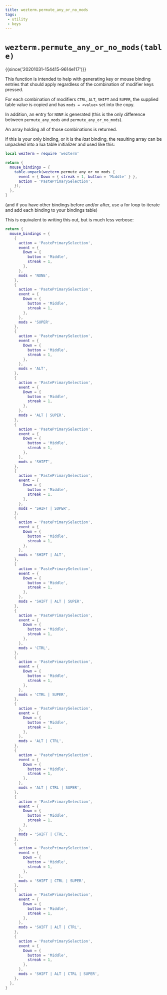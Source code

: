 ```yaml
---
title: wezterm.permute_any_or_no_mods
tags:
 - utility
 - keys
---
```

# `wezterm.permute_any_or_no_mods(table)`

{{since('20201031-154415-9614e117')}}

This function is intended to help with generating key or mouse binding
entries that should apply regardless of the combination of modifier keys
pressed.

For each combination of modifiers `CTRL`, `ALT`, `SHIFT` and `SUPER`,
the supplied table value is copied and has `mods = <value>` set into
the copy.

In addition, an entry for `NONE` *is* generated (this is the only
difference between `permute_any_mods` and `permute_any_or_no_mods`).

An array holding all of those combinations is returned.

If this is your only binding, or it is the _last_ binding, the resulting array can be unpacked into a lua table initializer and used like this:

```lua
local wezterm = require 'wezterm'

return {
  mouse_bindings = {
    table.unpack(wezterm.permute_any_or_no_mods {
      event = { Down = { streak = 1, button = 'Middle' } },
      action = 'PastePrimarySelection',
    }),
  },
}
```
(and if you have other bindings before and/or after, use a for loop to iterate and add each binding to your bindings table)

This is equivalent to writing this out, but is much less verbose:

```lua
return {
  mouse_bindings = {
    {
      action = 'PastePrimarySelection',
      event = {
        Down = {
          button = 'Middle',
          streak = 1,
        },
      },
      mods = 'NONE',
    },
    {
      action = 'PastePrimarySelection',
      event = {
        Down = {
          button = 'Middle',
          streak = 1,
        },
      },
      mods = 'SUPER',
    },
    {
      action = 'PastePrimarySelection',
      event = {
        Down = {
          button = 'Middle',
          streak = 1,
        },
      },
      mods = 'ALT',
    },
    {
      action = 'PastePrimarySelection',
      event = {
        Down = {
          button = 'Middle',
          streak = 1,
        },
      },
      mods = 'ALT | SUPER',
    },
    {
      action = 'PastePrimarySelection',
      event = {
        Down = {
          button = 'Middle',
          streak = 1,
        },
      },
      mods = 'SHIFT',
    },
    {
      action = 'PastePrimarySelection',
      event = {
        Down = {
          button = 'Middle',
          streak = 1,
        },
      },
      mods = 'SHIFT | SUPER',
    },
    {
      action = 'PastePrimarySelection',
      event = {
        Down = {
          button = 'Middle',
          streak = 1,
        },
      },
      mods = 'SHIFT | ALT',
    },
    {
      action = 'PastePrimarySelection',
      event = {
        Down = {
          button = 'Middle',
          streak = 1,
        },
      },
      mods = 'SHIFT | ALT | SUPER',
    },
    {
      action = 'PastePrimarySelection',
      event = {
        Down = {
          button = 'Middle',
          streak = 1,
        },
      },
      mods = 'CTRL',
    },
    {
      action = 'PastePrimarySelection',
      event = {
        Down = {
          button = 'Middle',
          streak = 1,
        },
      },
      mods = 'CTRL | SUPER',
    },
    {
      action = 'PastePrimarySelection',
      event = {
        Down = {
          button = 'Middle',
          streak = 1,
        },
      },
      mods = 'ALT | CTRL',
    },
    {
      action = 'PastePrimarySelection',
      event = {
        Down = {
          button = 'Middle',
          streak = 1,
        },
      },
      mods = 'ALT | CTRL | SUPER',
    },
    {
      action = 'PastePrimarySelection',
      event = {
        Down = {
          button = 'Middle',
          streak = 1,
        },
      },
      mods = 'SHIFT | CTRL',
    },
    {
      action = 'PastePrimarySelection',
      event = {
        Down = {
          button = 'Middle',
          streak = 1,
        },
      },
      mods = 'SHIFT | CTRL | SUPER',
    },
    {
      action = 'PastePrimarySelection',
      event = {
        Down = {
          button = 'Middle',
          streak = 1,
        },
      },
      mods = 'SHIFT | ALT | CTRL',
    },
    {
      action = 'PastePrimarySelection',
      event = {
        Down = {
          button = 'Middle',
          streak = 1,
        },
      },
      mods = 'SHIFT | ALT | CTRL | SUPER',
    },
  },
}
```
